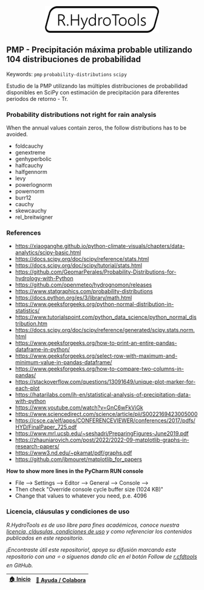 <div align="center"><img alt="R.HydroTools" src="../../file/graph/R.HydroTools.svg" width="300px"></div>

## PMP - Precipitación máxima probable utilizando 104 distribuciones de probabilidad
Keywords: `pmp` `probability-distributions` `scipy`

Estudio de la PMP utilizando las múltiples distribuciones de probabilidad disponibles en SciPy con estimación de precipitación para diferentes periodos de retorno - Tr.


### Probability distributions not right for rain analysis

When the annual values contain zeros, the follow distributions has to be avoided.

* foldcauchy
* genextreme
* genhyperbolic
* halfcauchy
* halfgennorm
* levy
* powerlognorm
* powernorm
* burr12
* cauchy
* skewcauchy
* rel_breitwigner


### References

* https://xiaoganghe.github.io/python-climate-visuals/chapters/data-analytics/scipy-basic.html
* https://docs.scipy.org/doc/scipy/reference/stats.html
* https://docs.scipy.org/doc/scipy/tutorial/stats.html
* https://github.com/GeomarPerales/Probability-Distributions-for-hydrology-with-Python
* https://github.com/openmeteo/hydrognomon/releases
* https://www.statgraphics.com/probability-distributions
* https://docs.python.org/es/3/library/math.html
* https://www.geeksforgeeks.org/python-normal-distribution-in-statistics/
* https://www.tutorialspoint.com/python_data_science/python_normal_distribution.htm
* https://docs.scipy.org/doc/scipy/reference/generated/scipy.stats.norm.html
* https://www.geeksforgeeks.org/how-to-print-an-entire-pandas-dataframe-in-python/
* https://www.geeksforgeeks.org/select-row-with-maximum-and-minimum-value-in-pandas-dataframe/
* https://www.geeksforgeeks.org/how-to-compare-two-columns-in-pandas/
* https://stackoverflow.com/questions/13091649/unique-plot-marker-for-each-plot
* https://hatarilabs.com/ih-en/statistical-analysis-of-precipitation-data-with-python
* https://www.youtube.com/watch?v=GnC6wFkViGk
* https://www.sciencedirect.com/science/article/pii/S0022169423005000
* https://csce.ca/elf/apps/CONFERENCEVIEWER/conferences/2017/pdfs/HYD/FinalPaper_725.pdf
* https://www.mrl.ucsb.edu/~seshadri/PreparingFigures-June2019.pdf
* https://zhauniarovich.com/post/2022/2022-09-matplotlib-graphs-in-research-papers/
* https://www3.nd.edu/~pkamat/pdf/graphs.pdf
* https://github.com/jbmouret/matplotlib_for_papers


**How to show more lines in the PyCharm RUN console**

* File --> Settings --> Editor --> General --> Console -->
* Then check "Override console cycle buffer size (1024 KB)"
* Change that values to whatever you need, p.e. 4096


### Licencia, cláusulas y condiciones de uso

_R.HydroTools es de uso libre para fines académicos, conoce nuestra [licencia, cláusulas, condiciones de uso](../../LICENSE.md) y como referenciar los contenidos publicados en este repositorio._

_¡Encontraste útil este repositorio!, apoya su difusión marcando este repositorio con una ⭐ o síguenos dando clic en el botón Follow de [r.cfdtools](https://github.com/rcfdtools) en GitHub._

| [:house: Inicio](../../README.md) | [:beginner: Ayuda / Colabora](https://github.com/rcfdtools/R.HydroTools/discussions/xxx) |
|-----------------------------------|------------------------------|

